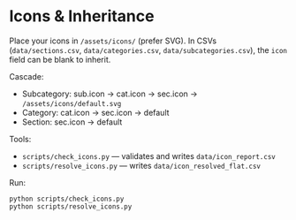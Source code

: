 # Icons & Inheritance

Place your icons in `/assets/icons/` (prefer SVG).
In CSVs (`data/sections.csv`, `data/categories.csv`, `data/subcategories.csv`), the `icon` field can be blank to inherit.

Cascade:
- Subcategory: sub.icon → cat.icon → sec.icon → `/assets/icons/default.svg`
- Category: cat.icon → sec.icon → default
- Section: sec.icon → default

Tools:
- `scripts/check_icons.py` — validates and writes `data/icon_report.csv`
- `scripts/resolve_icons.py` — writes `data/icon_resolved_flat.csv`

Run:
```
python scripts/check_icons.py
python scripts/resolve_icons.py
```